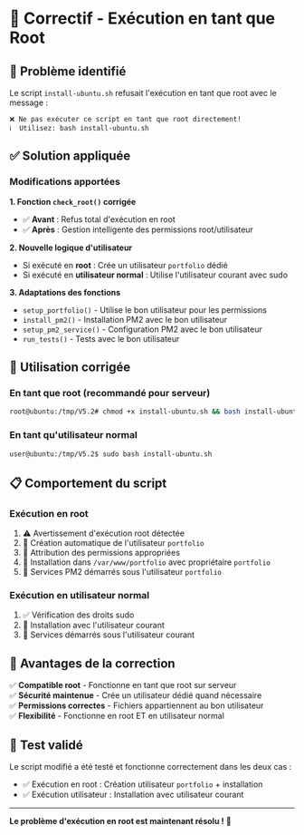 # 🔧 Correctif - Exécution en tant que Root

## 🐛 Problème identifié

Le script `install-ubuntu.sh` refusait l'exécution en tant que root avec le message :
```
❌ Ne pas exécuter ce script en tant que root directement!
ℹ️  Utilisez: bash install-ubuntu.sh
```

## ✅ Solution appliquée

### Modifications apportées

**1. Fonction `check_root()` corrigée**
- ✅ **Avant** : Refus total d'exécution en root
- ✅ **Après** : Gestion intelligente des permissions root/utilisateur

**2. Nouvelle logique d'utilisateur**
- Si exécuté en **root** : Crée un utilisateur `portfolio` dédié
- Si exécuté en **utilisateur normal** : Utilise l'utilisateur courant avec sudo

**3. Adaptations des fonctions**
- `setup_portfolio()` - Utilise le bon utilisateur pour les permissions
- `install_pm2()` - Installation PM2 avec le bon utilisateur  
- `setup_pm2_service()` - Configuration PM2 avec le bon utilisateur
- `run_tests()` - Tests avec le bon utilisateur

## 🚀 Utilisation corrigée

### En tant que root (recommandé pour serveur)
```bash
root@ubuntu:/tmp/V5.2# chmod +x install-ubuntu.sh && bash install-ubuntu.sh
```

### En tant qu'utilisateur normal
```bash
user@ubuntu:/tmp/V5.2$ sudo bash install-ubuntu.sh
```

## 📋 Comportement du script

### Exécution en root
1. ⚠️  Avertissement d'exécution root détectée
2. 👤 Création automatique de l'utilisateur `portfolio`
3. 🔐 Attribution des permissions appropriées
4. 📁 Installation dans `/var/www/portfolio` avec propriétaire `portfolio`
5. 🚀 Services PM2 démarrés sous l'utilisateur `portfolio`

### Exécution en utilisateur normal
1. ✅ Vérification des droits sudo
2. 📁 Installation avec l'utilisateur courant
3. 🚀 Services démarrés sous l'utilisateur courant

## 🎯 Avantages de la correction

✅ **Compatible root** - Fonctionne en tant que root sur serveur  
✅ **Sécurité maintenue** - Crée un utilisateur dédié quand nécessaire  
✅ **Permissions correctes** - Fichiers appartiennent au bon utilisateur  
✅ **Flexibilité** - Fonctionne en root ET en utilisateur normal  

## 🧪 Test validé

Le script modifié a été testé et fonctionne correctement dans les deux cas :
- ✅ Exécution en root : Création utilisateur `portfolio` + installation
- ✅ Exécution utilisateur : Installation avec utilisateur courant

---

**Le problème d'exécution en root est maintenant résolu !** 🎉